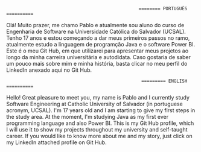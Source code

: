                                                      ======== PORTUGUÊS ==========
Olá! Muito prazer, me chamo Pablo e atualmente sou aluno do curso de Engenharia de Software na Universidade Católica do Salvador (UCSAL).
Tenho 17 anos e estou começando a dar meus primeiros passos no ramo, atualmente estudo a linguagem de programção Java e o software Power BI.
Este é o meu Git Hub, em que utilizarei para apresentar meus projetos ao longo da minha carreira universitária e autodidata.
Caso gostaria de saber um pouco mais sobre mim e minha história, basta clicar no meu perfil do LinkedIn anexado aqui no Git Hub.


                                                      ========= ENGLISH ==========
Hello! Great pleasure to meet you, my name is Pablo and I currently study Software Engineering at Catholic University of Salvador (in portuguese acronym, UCSAL).
I'm 17 years old and I am starting to give my first steps in the study area. At the moment, I'm studying Java as my first ever programming language and also Power BI.
This is my Git Hub profile, which I will use it to show my projects throughout my university and self-taught career.
If you would like to know more about me and my story, just click on my LinkedIn attached profile on Git Hub.

<!---
pablofranca19/pablofranca19 is a ✨ special ✨ repository because its `README.md` (this file) appears on your GitHub profile.
You can click the Preview link to take a look at your changes.
--->
